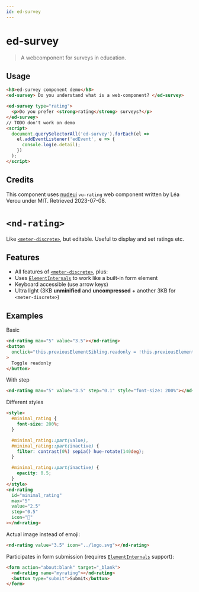 ```yaml
---
id: ed-survey
---
```


# ed-survey

> A webcomponent for surveys in education.

## Usage

```html
<h3>ed-survey component demo</h3>
<ed-survey> Do you understand what is a web-component? </ed-survey>

<ed-survey type="rating">
  <p>Do you prefer <strong>rating</strong> surveys?</p>
</ed-survey>
// TODO don't work on demo
<script>
  document.querySelectorAll('ed-survey').forEach(el =>
    el.addEventListener('edEvent', e => {
      console.log(e.detail);
    })
  );
</script>
```

## Credits

This component uses [nudeui](https://github.com/LeaVerou/nudeui/) `vu-rating`
web component written by Léa Verou under MIT. Retrieved 2023-07-08.

# `<nd-rating>`

Like [`<meter-discrete>`](../meter-discrete/), but editable. Useful to display and set ratings etc.

</header>

<main>

## Features

- All features of [`<meter-discrete>`](../meter-discrete/), plus:
- Uses [`ElementInternals`](https://developer.mozilla.org/en-US/docs/Web/API/ElementInternals) to work like a built-in form element
- Keyboard accessible (use arrow keys)
- Ultra light (3KB **unminified** and **uncompressed** + another 3KB for `<meter-discrete>`)

## Examples

Basic

```html
<nd-rating max="5" value="3.5"></nd-rating>
<button
  onclick="this.previousElementSibling.readonly = !this.previousElementSibling.readonly"
>
  Toggle readonly
</button>
```

With step

```html
<nd-rating max="5" value="3.5" step="0.1" style="font-size: 200%"></nd-rating>
```

Different styles

```html
<style>
  #minimal_rating {
    font-size: 200%;
  }

  #minimal_rating::part(value),
  #minimal_rating::part(inactive) {
    filter: contrast(0%) sepia() hue-rotate(140deg);
  }

  #minimal_rating::part(inactive) {
    opacity: 0.5;
  }
</style>
<nd-rating
  id="minimal_rating"
  max="5"
  value="2.5"
  step="0.5"
  icon="💜"
></nd-rating>
```

Actual image instead of emoji:

```html
<nd-rating value="3.5" icon="../logo.svg"></nd-rating>
```

Participates in form submission (requires [`ElementInternals`](https://developer.mozilla.org/en-US/docs/Web/API/ElementInternals) support):

```html
<form action="about:blank" target="_blank">
  <nd-rating name="myrating"></nd-rating>
  <button type="submit">Submit</button>
</form>
```

</main>
